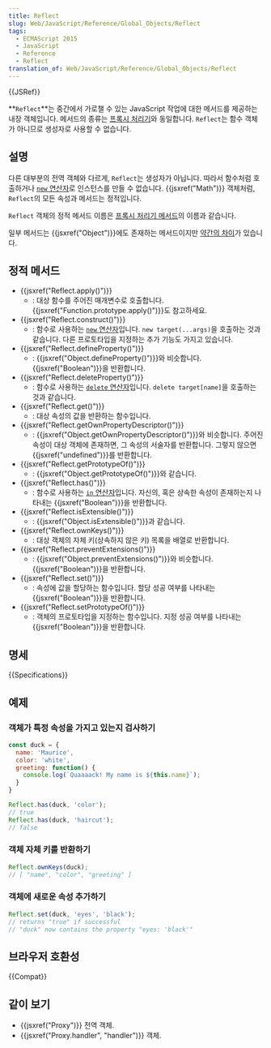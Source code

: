 ```yaml
---
title: Reflect
slug: Web/JavaScript/Reference/Global_Objects/Reflect
tags:
  - ECMAScript 2015
  - JavaScript
  - Reference
  - Reflect
translation_of: Web/JavaScript/Reference/Global_Objects/Reflect
---
```

{{JSRef}}

**`Reflect`**는 중간에서 가로챌 수 있는 JavaScript 작업에 대한 메서드를 제공하는 내장 객체입니다. 메서드의 종류는 [프록시 처리기](/ko/docs/Web/JavaScript/Reference/Global_Objects/Proxy/handler)와 동일합니다. `Reflect`는 함수 객체가 아니므로 생성자로 사용할 수 없습니다.

## 설명

다른 대부분의 전역 객체와 다르게, `Reflect`는 생성자가 아닙니다. 따라서 함수처럼 호출하거나 [`new` 연산자](/ko/docs/Web/JavaScript/Reference/Operators/new)로 인스턴스를 만들 수 없습니다. {{jsxref("Math")}} 객체처럼, `Reflect`의 모든 속성과 메서드는 정적입니다.

`Reflect` 객체의 정적 메서드 이름은 [프록시 처리기 메서드](/ko/docs/Web/JavaScript/Reference/Global_Objects/Proxy/handler)의 이름과 같습니다.

일부 메서드는 {{jsxref("Object")}}에도 존재하는 메서드이지만 [약간의 차이](/ko/docs/Web/JavaScript/Reference/Global_Objects/Reflect/Comparing_Reflect_and_Object_methods)가 있습니다.

## 정적 메서드

- {{jsxref("Reflect.apply()")}}
  - : 대상 함수를 주어진 매개변수로 호출합니다. {{jsxref("Function.prototype.apply()")}}도 참고하세요.
- {{jsxref("Reflect.construct()")}}
  - : 함수로 사용하는 [`new` 연산자](/ko/docs/Web/JavaScript/Reference/Operators/new)입니다. `new target(...args)`을 호출하는 것과 같습니다. 다른 프로토타입을 지정하는 추가 기능도 가지고 있습니다.
- {{jsxref("Reflect.defineProperty()")}}
  - : {{jsxref("Object.defineProperty()")}}와 비슷합니다. {{jsxref("Boolean")}}을 반환합니다.
- {{jsxref("Reflect.deleteProperty()")}}
  - : 함수로 사용하는 [`delete` 연산자](/ko/docs/Web/JavaScript/Reference/Operators/delete)입니다. `delete target[name]`을 호출하는 것과 같습니다.
- {{jsxref("Reflect.get()")}}
  - : 대상 속성의 값을 반환하는 함수입니다.
- {{jsxref("Reflect.getOwnPropertyDescriptor()")}}
  - : {{jsxref("Object.getOwnPropertyDescriptor()")}}와 비슷합니다. 주어진 속성이 대상 객체에 존재하면, 그 속성의 서술자를 반환합니다. 그렇지 않으면 {{jsxref("undefined")}}를 반환합니다.
- {{jsxref("Reflect.getPrototypeOf()")}}
  - : {{jsxref("Object.getPrototypeOf()")}}와 같습니다.
- {{jsxref("Reflect.has()")}}
  - : 함수로 사용하는 [`in` 연산자](/ko/docs/Web/JavaScript/Reference/Operators/in)입니다. 자신의, 혹은 상속한 속성이 존재하는지 나타내는 {{jsxref("Boolean")}}을 반환합니다.
- {{jsxref("Reflect.isExtensible()")}}
  - : {{jsxref("Object.isExtensible()")}}과 같습니다.
- {{jsxref("Reflect.ownKeys()")}}
  - : 대상 객체의 자체 키(상속하지 않은 키) 목록을 배열로 반환합니다.
- {{jsxref("Reflect.preventExtensions()")}}
  - : {{jsxref("Object.preventExtensions()")}}와 비슷합니다. {{jsxref("Boolean")}}을 반환합니다.
- {{jsxref("Reflect.set()")}}
  - : 속성에 값을 할당하는 함수입니다. 할당 성공 여부를 나타내는 {{jsxref("Boolean")}}을 반환합니다.
- {{jsxref("Reflect.setPrototypeOf()")}}
  - : 객체의 프로토타입을 지정하는 함수입니다. 지정 성공 여부를 나타내는 {{jsxref("Boolean")}}을 반환합니다.

## 명세

{{Specifications}}

## 예제

### 객체가 특정 속성을 가지고 있는지 검사하기

```js
const duck = {
  name: 'Maurice',
  color: 'white',
  greeting: function() {
    console.log(`Quaaaack! My name is ${this.name}`);
  }
}

Reflect.has(duck, 'color');
// true
Reflect.has(duck, 'haircut');
// false
```

### 객체 자체 키를 반환하기

```js
Reflect.ownKeys(duck);
// [ "name", "color", "greeting" ]
```

### 객체에 새로운 속성 추가하기

```js
Reflect.set(duck, 'eyes', 'black');
// returns "true" if successful
// "duck" now contains the property "eyes: 'black'"
```

## 브라우저 호환성

{{Compat}}

## 같이 보기

- {{jsxref("Proxy")}} 전역 객체.
- {{jsxref("Proxy.handler", "handler")}} 객체.
